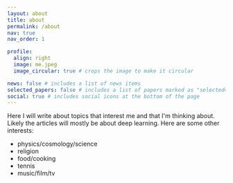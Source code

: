 ```yaml
---
layout: about
title: about
permalink: /about
nav: true
nav_order: 1

profile:
  align: right
  image: me.jpeg
  image_circular: true # crops the image to make it circular

news: false # includes a list of news items
selected_papers: false # includes a list of papers marked as "selected={true}"
social: true # includes social icons at the bottom of the page
---
```

Here I will write about topics that interest me and that I'm thinking about. Likely the articles will mostly be about deep learning. Here are some other interests:

- physics/cosmology/science
- religion
- food/cooking
- tennis
- music/film/tv
